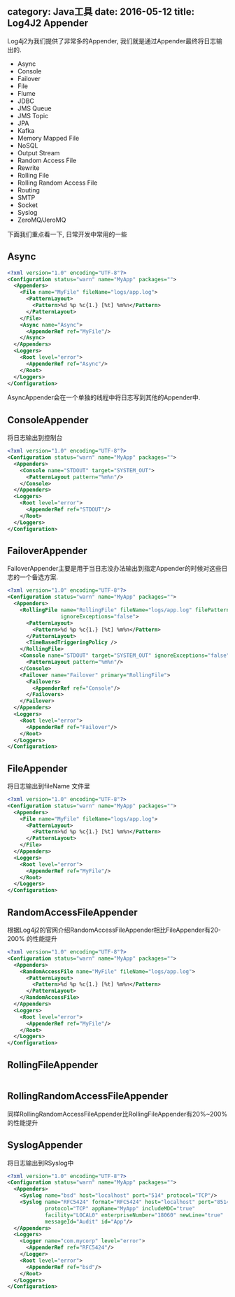 category: Java工具
date: 2016-05-12
title: Log4J2 Appender
---
Log4j2为我们提供了非常多的Appender, 我们就是通过Appender最终将日志输出的.

* Async
* Console
* Failover
* File
* Flume
* JDBC
* JMS Queue
* JMS Topic
* JPA
* Kafka
* Memory Mapped File
* NoSQL
* Output Stream
* Random Access File
* Rewrite
* Rolling File
* Rolling Random Access File
* Routing
* SMTP
* Socket
* Syslog
* ZeroMQ/JeroMQ

下面我们重点看一下, 日常开发中常用的一些

## Async
```xml
<?xml version="1.0" encoding="UTF-8"?>
<Configuration status="warn" name="MyApp" packages="">
  <Appenders>
    <File name="MyFile" fileName="logs/app.log">
      <PatternLayout>
        <Pattern>%d %p %c{1.} [%t] %m%n</Pattern>
      </PatternLayout>
    </File>
    <Async name="Async">
      <AppenderRef ref="MyFile"/>
    </Async>
  </Appenders>
  <Loggers>
    <Root level="error">
      <AppenderRef ref="Async"/>
    </Root>
  </Loggers>
</Configuration>
```
AsyncAppender会在一个单独的线程中将日志写到其他的Appender中. 

## ConsoleAppender
将日志输出到控制台
```xml
<?xml version="1.0" encoding="UTF-8"?>
<Configuration status="warn" name="MyApp" packages="">
  <Appenders>
    <Console name="STDOUT" target="SYSTEM_OUT">
      <PatternLayout pattern="%m%n"/>
    </Console>
  </Appenders>
  <Loggers>
    <Root level="error">
      <AppenderRef ref="STDOUT"/>
    </Root>
  </Loggers>
</Configuration>
```

## FailoverAppender
FailoverAppender主要是用于当日志没办法输出到指定Appender的时候对这些日志的一个备选方案.
```xml
<?xml version="1.0" encoding="UTF-8"?>
<Configuration status="warn" name="MyApp" packages="">
  <Appenders>
    <RollingFile name="RollingFile" fileName="logs/app.log" filePattern="logs/app-%d{MM-dd-yyyy}.log.gz"
                 ignoreExceptions="false">
      <PatternLayout>
        <Pattern>%d %p %c{1.} [%t] %m%n</Pattern>
      </PatternLayout>
      <TimeBasedTriggeringPolicy />
    </RollingFile>
    <Console name="STDOUT" target="SYSTEM_OUT" ignoreExceptions="false">
      <PatternLayout pattern="%m%n"/>
    </Console>
    <Failover name="Failover" primary="RollingFile">
      <Failovers>
        <AppenderRef ref="Console"/>
      </Failovers>
    </Failover>
  </Appenders>
  <Loggers>
    <Root level="error">
      <AppenderRef ref="Failover"/>
    </Root>
  </Loggers>
</Configuration>
```

## FileAppender
将日志输出到fileName 文件里
```xml
<?xml version="1.0" encoding="UTF-8"?>
<Configuration status="warn" name="MyApp" packages="">
  <Appenders>
    <File name="MyFile" fileName="logs/app.log">
      <PatternLayout>
        <Pattern>%d %p %c{1.} [%t] %m%n</Pattern>
      </PatternLayout>
    </File>
  </Appenders>
  <Loggers>
    <Root level="error">
      <AppenderRef ref="MyFile"/>
    </Root>
  </Loggers>
</Configuration>
```

## RandomAccessFileAppender
根据Log4j2的官网介绍RandomAccessFileAppender相比FileAppender有20-200% 的性能提升
```xml
<?xml version="1.0" encoding="UTF-8"?>
<Configuration status="warn" name="MyApp" packages="">
  <Appenders>
    <RandomAccessFile name="MyFile" fileName="logs/app.log">
      <PatternLayout>
        <Pattern>%d %p %c{1.} [%t] %m%n</Pattern>
      </PatternLayout>
    </RandomAccessFile>
  </Appenders>
  <Loggers>
    <Root level="error">
      <AppenderRef ref="MyFile"/>
    </Root>
  </Loggers>
</Configuration>
```

## RollingFileAppender
```xml

```

## RollingRandomAccessFileAppender
同样RollingRandomAccessFileAppender比RollingFileAppender有20%~200%的性能提升

## SyslogAppender
将日志输出到RSyslog中
```xml
<?xml version="1.0" encoding="UTF-8"?>
<Configuration status="warn" name="MyApp" packages="">
  <Appenders>
    <Syslog name="bsd" host="localhost" port="514" protocol="TCP"/>
    <Syslog name="RFC5424" format="RFC5424" host="localhost" port="8514"
            protocol="TCP" appName="MyApp" includeMDC="true"
            facility="LOCAL0" enterpriseNumber="18060" newLine="true"
            messageId="Audit" id="App"/>
  </Appenders>
  <Loggers>
    <Logger name="com.mycorp" level="error">
      <AppenderRef ref="RFC5424"/>
    </Logger>
    <Root level="error">
      <AppenderRef ref="bsd"/>
    </Root>
  </Loggers>
</Configuration>
```
